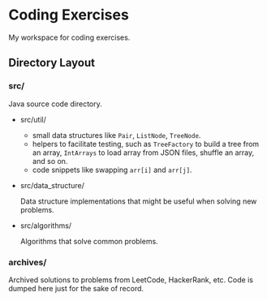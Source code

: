 # Coding Exercises

My workspace for coding exercises.

## Directory Layout

### src/

Java source code directory.

- src/util/

  - small data structures like `Pair`, `ListNode`, `TreeNode`.
  - helpers to facilitate testing, such as `TreeFactory` to build
  a tree from an array, `IntArrays` to load array from JSON files,
   shuffle an array, and so on.
  - code snippets like swapping `arr[i]` and `arr[j]`.
 
- src/data_structure/

  Data structure implementations that
  might be useful when solving new problems.

- src/algorithms/

  Algorithms that solve common problems.

### archives/

Archived solutions to problems from LeetCode, HackerRank, etc.
Code is dumped here just for the sake of record.


